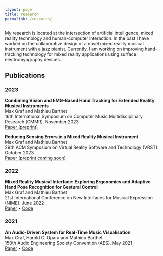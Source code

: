 ```yaml
---
layout: page
title: research
permalink: /research/
---
```

My research is located at the intersection of artificial intelligence, mixed reality technology and human-computer interaction.
In the past I have worked on the collaborative design of a novel mixed reality musical instrument with a jazz 
pianist.
Currently, I am working on improving hand-tracking technology for mixed reality applications using surface 
electromyography devices.

## Publications
### 2023
**Combining Vision and EMG-Based Hand Tracking for Extended Reality Musical Instruments**\
Max Graf and Mathieu Barthet\
16th International Symposium on Computer Music Multidisciplinary Research (CMMR). November 2023\
<a href="https://arxiv.org/abs/2307.10203" target="_blank">Paper (preprint)</a>

**Reducing Sensing Errors in a Mixed Reality Musical Instrument**\
Max Graf and Mathieu Barthet\
29th ACM Symposium on Virtual Reality Software and Technology (VRST). October 2023\
<a href="" target="_blank">Paper (preprint coming soon)</a>

### 2022
**Mixed Reality Musical Interface: Exploring Ergonomics and Adaptive Hand Pose Recognition for Gestural Control**\
Max Graf and Mathieu Barthet\
21st International Conference on New Interfaces for Musical Expression (NIME). June 2022\
<a href="https://nime.pubpub.org/pub/g1ja2o6o/release/1?readingCollection=50ef1fd6" target="_blank">Paper</a>
• <a href="https://github.com/maxgraf96/xrmi-framework-unreal" target="_blank">Code</a>

### 2021
**An Audio-Driven System for Real-Time Music Visualisation**\
Max Graf, Harold C. Opara and Mathieu Barthet\
150th Audio Engineering Society Convention (AES). May 2021\
<a href="https://www.aes.org/e-lib/browse.cfm?elib=21091" target="_blank">Paper</a> •
<a href="https://github.com/maxgraf96/music-vis-backend" target="_blank">Code</a>
